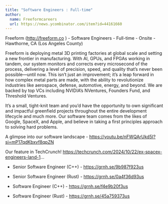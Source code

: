 ```yaml
---
title: "Software Engineers : Full-time"
author:
  name: Freeformcareers
  url: https://news.ycombinator.com/item?id=44161660
---
```

Freeform (<a href="http:&#x2F;&#x2F;freeform.co" rel="nofollow">http:&#x2F;&#x2F;freeform.co</a> ) - Software Engineers - Full-time - Onsite - Hawthorne, CA (Los Angeles County)

Freeform is deploying metal 3D printing factories at global scale and setting a new frontier in manufacturing. With AI, GPUs, and FPGAs working in tandem, our system monitors and corrects every microsecond of the process, delivering a level of precision, speed, and quality that’s never been possible—until now. This isn’t just an improvement; it’s a leap forward in how complex metal parts are made, with the ability to revolutionize industries like aerospace, defense, automotive, energy, and beyond. We are backed by top VCs including NVIDIA’s NVentures, Founders Fund, and Threshold Ventures.

It’s a small, tight-knit team and you’d have the opportunity to own significant and impactful greenfield projects throughout the entire development lifecycle and much more. Our software team comes from the likes of Google, SpaceX, and Apple, and believe in taking a first principles approach to solving hard problems.

A glimpse into our software landscape - <a href="https:&#x2F;&#x2F;youtu.be&#x2F;nFWQArUkd5I?si=mP17qdKbxvf8qpZN" rel="nofollow">https:&#x2F;&#x2F;youtu.be&#x2F;nFWQArUkd5I?si=mP17qdKbxvf8qpZN</a>

Our feature in TechCrunch! <a href="https:&#x2F;&#x2F;techcrunch.com&#x2F;2024&#x2F;10&#x2F;22&#x2F;ex-spacex-engineers-land-1" rel="nofollow">https:&#x2F;&#x2F;techcrunch.com&#x2F;2024&#x2F;10&#x2F;22&#x2F;ex-spacex-engineers-land-1</a>...

+ Senior Software Engineer (C++) - <a href="https:&#x2F;&#x2F;grnh.se&#x2F;9b987f923us" rel="nofollow">https:&#x2F;&#x2F;grnh.se&#x2F;9b987f923us</a>

+ Senior Software Engineer (Rust) - <a href="https:&#x2F;&#x2F;grnh.se&#x2F;0a4f36d93us" rel="nofollow">https:&#x2F;&#x2F;grnh.se&#x2F;0a4f36d93us</a>

+ Software Engineer (C++) - <a href="https:&#x2F;&#x2F;grnh.se&#x2F;f4e9b20f3us" rel="nofollow">https:&#x2F;&#x2F;grnh.se&#x2F;f4e9b20f3us</a>

+ Software Engineer (Rust) - <a href="https:&#x2F;&#x2F;grnh.se&#x2F;45a759373us" rel="nofollow">https:&#x2F;&#x2F;grnh.se&#x2F;45a759373us</a>
<JobApplication />
